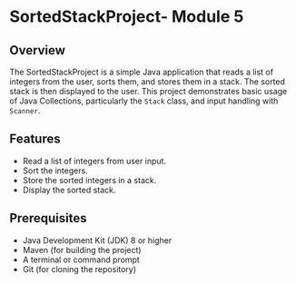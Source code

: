 # SortedStackProject- Module 5

## Overview

The SortedStackProject is a simple Java application that reads a list of integers from the user, sorts them, and stores them in a stack. The sorted stack is then displayed to the user. This project demonstrates basic usage of Java Collections, particularly the `Stack` class, and input handling with `Scanner`.

## Features

- Read a list of integers from user input.
- Sort the integers.
- Store the sorted integers in a stack.
- Display the sorted stack.

## Prerequisites

- Java Development Kit (JDK) 8 or higher
- Maven (for building the project)
- A terminal or command prompt
- Git (for cloning the repository)


